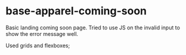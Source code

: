 # base-apparel-coming-soon

Basic landing coming soon page. Tried to use JS on the invalid input to show the error message well.

Used grids and flexboxes;
